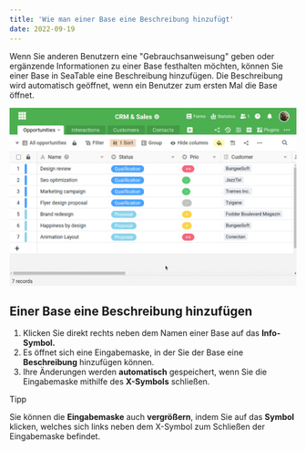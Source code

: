 ```yaml
---
title: 'Wie man einer Base eine Beschreibung hinzufügt'
date: 2022-09-19
---
```


Wenn Sie anderen Benutzern eine "Gebrauchsanweisung" geben oder ergänzende Informationen zu einer Base festhalten möchten, können Sie einer Base in SeaTable eine Beschreibung hinzufügen. Die Beschreibung wird automatisch geöffnet, wenn ein Benutzer zum ersten Mal die Base öffnet.

![how to add a base description](add-base-description.gif)

## Einer Base eine Beschreibung hinzufügen

1. Klicken Sie direkt rechts neben dem Namen einer Base auf das **Info-Symbol.**
2. Es öffnet sich eine Eingabemaske, in der Sie der Base eine **Beschreibung** hinzufügen können.
3. Ihre Änderungen werden **automatisch** gespeichert, wenn Sie die Eingabemaske mithilfe des **X-Symbols** schließen.

Tipp

Sie können die **Eingabemaske** auch **vergrößern**, indem Sie auf das **Symbol** klicken, welches sich links neben dem X-Symbol zum Schließen der Eingabemaske befindet.
